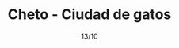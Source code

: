 ---
title: Cheto - Ciudad de gatos
date: 13/10
address: C. 17 1846, B1904 CVT, Provincia de Buenos Aires
---